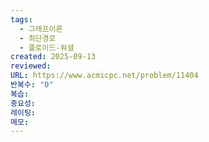 ```yaml
---
tags:
  - 그래프이론
  - 최단경로
  - 플로이드-워셜
created: 2025-09-13
reviewed:
URL: https://www.acmicpc.net/problem/11404
반복수: "0"
복습:
중요성:
레이팅:
메모:
---
```

